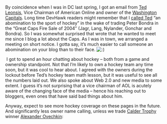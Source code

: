 By coincidence when I was in DC last spring, I got an email from [Ted
Leonsis](http://ted.aol.com/), Vice Chairman of American Online and
owner of the [Washington Capitals](http://www.washingtoncaps.com/). Long
time DevHawk readers might remember that I [called
Ted](http://devhawk.net/2004/02/19/Doing+The+Unthinkable.aspx) “an
abomination to the sport of hockey” in the wake of trading Peter Bondra
in the “Great Caps Fire Sale of 2004″ (Jagr, Lang, Nylander, Gonchar and
Bondra). So I was somewhat surprised that wrote that he wanted to meet
me since I blog a lot about the Caps. As I was in town, we arranged a
meeting on short notice. I gotta say, it’s much easier to call someone
an abomination on your blog than to their face.
![:)](http://devhawk.net/wp-includes/images/smilies/icon_smile.gif)

 I got to spend an hour chatting about hockey – both from a game and
ownership standpoint. Not that I’m likely to own a hockey team any time
soon, but it was cool to hear about. I agreed with the owners during the
lockout before Ted’s hockey team math lesson, but it was useful to see
all the numbers laid out. We also spoke about Web 2.0 and new media to
some extent. I guess it’s not surprising that a vice chairman of AOL is
acutely aware of the changing face of the media – hence his reaching out
to bloggers, even ones that have said bad things about him.

Anyway, expect to see more hockey coverage on these pages in the future.
And significantly less owner name calling, unless we trade [Calder
Trophy](http://www.nhl.com/trophies/calder.html) winner [Alexander
Ovechkin](http://www.washingtoncaps.com/team/player.asp?player_id=17):

<div style="TEXT-ALIGN: center">

</div>
